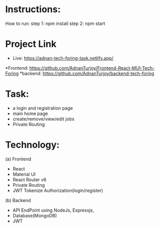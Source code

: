  # Instructions:
   How to run:
      step 1: npm install
      step 2: npm start
 
 # Project Link
 * Live: https://adnan-tech-foring-task.netlify.app/

 *Frontend: https://github.com/AdnanTurjoy/Frontend-React-MUI-Tech-Foring
 *backend: https://github.com/AdnanTurjoy/backend-tech-foring

# Task:
   * a login and registration page
   * main home page
   * create/remove/view/edit jobs
   * Private Routing


# Technology:

  (a) Frontend

   * React
   * Material UI
   * React Router v6
   * Private Routing
   * JWT Tokenize Authorization(login/register)


  (b) Backend

   * API EndPoint using NodeJs, Expressjs, 
   * Database(MongoDB)
   * JWT